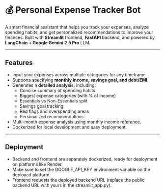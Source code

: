# 💰 Personal Expense Tracker Bot

A smart financial assistant that helps you track your expenses, analyze spending habits, and get personalized recommendations to improve your finances. Built with **Streamlit** frontend, **FastAPI** backend, and powered by **LangChain + Google Gemini 2.5 Pro** LLM.

---

## Features

- Input your expenses across multiple categories for any timeframe.
- Supports specifying **monthly income, savings goal, and debt/EMI**.
- Generates a **detailed analysis**, including:
  - Concise summary of spending habits
  - Biggest expense categories (with % of income)
  - Essentials vs Non-Essentials split
  - Savings goal tracking
  - Red flags and overspending areas
  - Personalized recommendations
- Multi-month expense analysis using monthly income reference.
- Dockerized for local development and easy deployment.

---

## Deployment
- Backend and frontend are separately dockerized, ready for deployment on platforms like Render.
- Make sure to set the GOOGLE_API_KEY environment variable on the deployed platform.
- Frontend requests the deployed backend URL (replace the public backend URL with yours in the streamlit_app.py).
